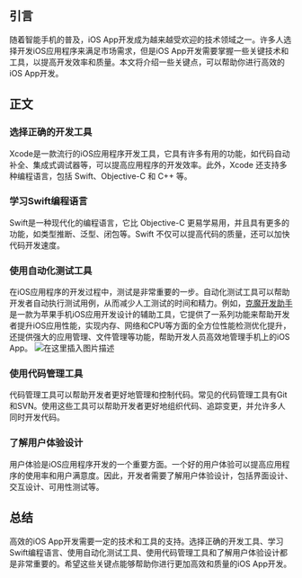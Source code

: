 ﻿

## 引言
随着智能手机的普及，iOS App开发成为越来越受欢迎的技术领域之一。许多人选择开发iOS应用程序来满足市场需求，但是iOS App开发需要掌握一些关键技术和工具，以提高开发效率和质量。本文将介绍一些关键点，可以帮助你进行高效的iOS App开发。

## 正文

### 选择正确的开发工具
Xcode是一款流行的iOS应用程序开发工具，它具有许多有用的功能，如代码自动补全、集成式调试器等，可以提高应用程序的开发效率。此外，Xcode 还支持多种编程语言，包括 Swift、Objective-C 和 C++ 等。

### 学习Swift编程语言
Swift是一种现代化的编程语言，它比 Objective-C 更易学易用，并且具有更多的功能，如类型推断、泛型、闭包等。Swift 不仅可以提高代码的质量，还可以加快代码开发速度。

### 使用自动化测试工具
在iOS应用程序的开发过程中，测试是非常重要的一步。自动化测试工具可以帮助开发者自动执行测试用例，从而减少人工测试的时间和精力。例如，[克魔开发助手](https://www.keymob.com/)是一款为苹果手机iOS应用开发设计的辅助工具，它提供了一系列功能来帮助开发者提升iOS应用性能，实现内存、网络和CPU等方面的全方位性能检测优化提升，还提供强大的应用管理、文件管理等功能，帮助开发人员高效地管理手机上的iOS App。
![在这里插入图片描述](https://img-blog.csdnimg.cn/direct/cfd4fb44daa94eafb38fa03a76d8a895.png)


### 使用代码管理工具
代码管理工具可以帮助开发者更好地管理和控制代码。常见的代码管理工具有Git和SVN。使用这些工具可以帮助开发者更好地组织代码、追踪变更，并允许多人同时开发代码。

### 了解用户体验设计
用户体验是iOS应用程序开发的一个重要方面。一个好的用户体验可以提高应用程序的使用率和用户满意度。因此，开发者需要了解用户体验设计，包括界面设计、交互设计、可用性测试等。

## 总结
高效的iOS App开发需要一定的技术和工具的支持。选择正确的开发工具、学习Swift编程语言、使用自动化测试工具、使用代码管理工具和了解用户体验设计都是非常重要的。希望这些关键点能够帮助你进行更加高效和质量的iOS App开发。

